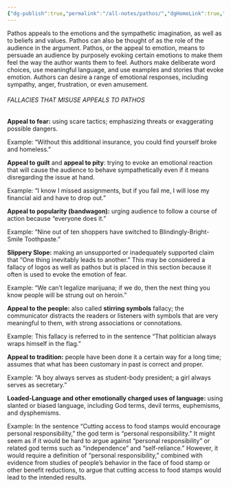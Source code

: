 ```yaml
---
{"dg-publish":true,"permalink":"/all-notes/pathos/","dgHomeLink":true,"dgPassFrontmatter":false}
---
```


Pathos appeals to the emotions and the sympathetic imagination, as well as to beliefs and values. Pathos can also be thought of as the role of the audience in the argument.
Pathos, or the appeal to emotion, means to persuade an audience by purposely evoking certain emotions to make them feel the way the author wants them to feel. Authors make deliberate word choices, use meaningful language, and use examples and stories that evoke emotion. Authors can desire a range of emotional responses, including sympathy, anger, frustration, or even amusement.

###### FALLACIES THAT MISUSE APPEALS TO PATHOS
**Appeal to fear:** using scare tactics; emphasizing threats or exaggerating possible dangers.

Example: “Without this additional insurance, you could find yourself broke and homeless.”

**Appeal to guilt** and **appeal to pity**: trying to evoke an emotional reaction that will cause the audience to behave sympathetically even if it means disregarding the issue at hand.

Example: “I know I missed assignments, but if you fail me, I will lose my financial aid and have to drop out.”

**Appeal to popularity (bandwagon):** urging audience to follow a course of action because “everyone does it.”

Example: “Nine out of ten shoppers have switched to Blindingly-Bright-Smile Toothpaste.”

**Slippery Slope:** making an unsupported or inadequately supported claim that “One thing inevitably leads to another.” This may be considered a fallacy of logos as well as pathos but is placed in this section because it often is used to evoke the emotion of fear.

Example: “We can’t legalize marijuana; if we do, then the next thing you know people will be strung out on heroin.”

**Appeal to the people:** also called **stirring symbols** fallacy; the communicator distracts the readers or listeners with symbols that are very meaningful to them, with strong associations or connotations.

Example: This fallacy is referred to in the sentence “That politician always wraps himself in the flag.”

**Appeal to tradition:** people have been done it a certain way for a long time; assumes that what has been customary in past is correct and proper.

Example: “A boy always serves as student-body president; a girl always serves as secretary.”

**Loaded-Language and other emotionally charged uses of language:** using slanted or biased language, including God terms, devil terms, euphemisms, and dysphemisms.

Example: In the sentence “Cutting access to food stamps would encourage personal responsibility,” the god term is “personal responsibility.” It might seem as if it would be hard to argue against “personal responsibility” or related god terms such as “independence” and “self-reliance.” However, it would require a definition of “personal responsibility,” combined with evidence from studies of people’s behavior in the face of food stamp or other benefit reductions, to argue that cutting access to food stamps would lead to the intended results.